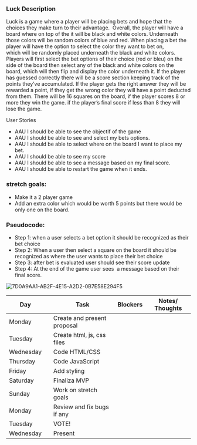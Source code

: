 
### Luck Description

Luck is a game where a player will be placing bets and hope that the choices they make turn to their advantage. 
Overall, the player will have a board where on top of the it will be black and white colors.
Underneath those colors will be random colors of blue and red. 
When placing a bet the player will have the option to select the color they want to bet on,  
which will be randomly placed underneath the black and white colors. 
Players will  first select the bet options of their choice (red or bleu) on the side of the board then select any of the black and white colors on the board, which will then flip and display the color underneath it.
If the player has guessed correctly there will be a score section keeping  track of the points they’ve accumulated. 
If the player gets the right answer they will be rewarded a point, 
if they get the wrong color they will have a point deducted from them.
There will be 16 squares on the board, if the player scores  8 or more they win the game. 
if the player’s final score if less than 8 they will lose the game.

  User Stories
- AAU I should be able to see the objectif of the game 
- AAU I should be able to see and select my bets options. 
- AAU I should be able to select where on the board I want to place my bet. 
- AAU I should be able to see my score 
- AAU I should be able to see a message based on my final score.
- AAU I should be able to restart the game when it ends.


### stretch goals:
-  Make it a 2 player game
-  Add an extra color which would be worth 5 points but there would be only one on the board.

### Pseudocode: 
- Step 1: when a user selects a bet option it should be recognized as their bet choice
- Step 2: When a user then select a square on the board it should be recognized as where the user wants to place their bet choice
- Step 3: after bet is evaluated user should see their score update
- Step 4: At the end of the game user sees  a message based on their final score. 

![7D0A9AA1-AB2F-4E15-A2D2-0B7E58E294F5](https://github.com/user-attachments/assets/2c8a8b5e-314f-41ba-9800-b05946a6891a)




|  Day        |   | Task                               | Blockers | Notes/ Thoughts |
| ------------|---|------------------------------------|----------|-----------------|
| Monday      |   | Create and present proposal        |          |                 |
| Tuesday     |   | Create html, js, css files         |          |                 |
| Wednesday   |   | Code HTML/CSS                      |          |                 |
| Thursday    |   | Code JavaScript                    |          |                 |
| Friday      |   | Add styling                        |          |                 |
| Saturday    |   | Finaliza MVP                       |          |                 |
| Sunday      |   | Work on stretch goals              |          |                 |
| Monday      |   | Review and fix bugs if any         |          |                 |
| Tuesday     |   | VOTE!                              |          |                 |
| Wednesday   |   | Present                            |          |                 |
